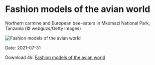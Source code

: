 # Fashion models of the avian world

Northern carmine and European bee-eaters in Mkomazi National Park, Tanzania (© webguzs/Getty Images)

![Fashion models of the avian world](https://bing.com/th?id=OHR.TanzaniaBeeEater_EN-US6785378427_UHD.jpg&rf=LaDigue_UHD.jpg&pid=hp&w=1024&h=576)

Date: 2021-07-31

Download 4k: [Fashion models of the avian world](https://bing.com/th?id=OHR.TanzaniaBeeEater_EN-US6785378427_UHD.jpg&rf=LaDigue_UHD.jpg&pid=hp&w=3840&h=2160)

